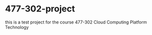 # 477-302-project
this is a test project for the course 477-302 Cloud Computing Platform Technology

